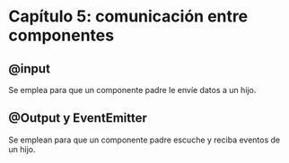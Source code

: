 # Capítulo 5: comunicación entre componentes

## @input

Se emplea para que un componente padre le envíe datos a un hijo.

## @Output y EventEmitter

Se emplean para que un componente padre escuche y reciba eventos de un hijo.
